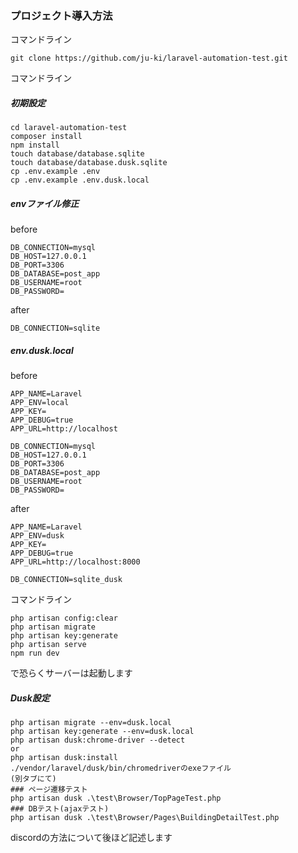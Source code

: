 ### プロジェクト導入方法

コマンドライン
```
git clone https://github.com/ju-ki/laravel-automation-test.git
```

コマンドライン
##### 初期設定
```
cd laravel-automation-test
composer install
npm install
touch database/database.sqlite
touch database/database.dusk.sqlite
cp .env.example .env
cp .env.example .env.dusk.local
```

##### envファイル修正
before
```
DB_CONNECTION=mysql
DB_HOST=127.0.0.1
DB_PORT=3306
DB_DATABASE=post_app
DB_USERNAME=root
DB_PASSWORD=
```
after
```
DB_CONNECTION=sqlite
```

##### env.dusk.local
before
```
APP_NAME=Laravel
APP_ENV=local
APP_KEY=
APP_DEBUG=true
APP_URL=http://localhost

DB_CONNECTION=mysql
DB_HOST=127.0.0.1
DB_PORT=3306
DB_DATABASE=post_app
DB_USERNAME=root
DB_PASSWORD=
```

after
```
APP_NAME=Laravel
APP_ENV=dusk
APP_KEY=
APP_DEBUG=true
APP_URL=http://localhost:8000

DB_CONNECTION=sqlite_dusk
```



コマンドライン
```
php artisan config:clear
php artisan migrate
php artisan key:generate
php artisan serve
npm run dev
```
で恐らくサーバーは起動します

##### Dusk設定
```
php artisan migrate --env=dusk.local
php artisan key:generate --env=dusk.local
php artisan dusk:chrome-driver --detect
or
php artisan dusk:install
./vendor/laravel/dusk/bin/chromedriverのexeファイル
(別タブにて)
### ページ遷移テスト
php artisan dusk .\test\Browser/TopPageTest.php
### DBテスト(ajaxテスト)
php artisan dusk .\test\Browser/Pages\BuildingDetailTest.php
```

discordの方法について後ほど記述します
